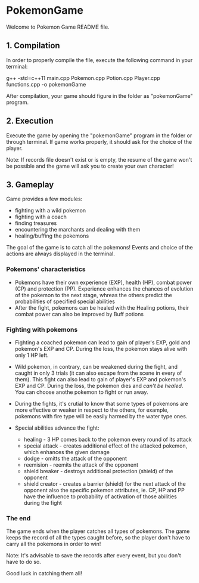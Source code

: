 # PokemonGame
Welcome to Pokemon Game README file.

## 1. Compilation
In order to properly compile the file, execute the following command in your terminal:

g++ -std=c++11 main.cpp Pokemon.cpp Potion.cpp Player.cpp functions.cpp -o pokemonGame

After compilation, your game should figure in the folder as "pokemonGame" program.

## 2. Execution
Execute the game by opening the "pokemonGame" program in the folder or through terminal.
If game works properly, it should ask for the choice of the player.

Note: If records file doesn't exist or is empty, the resume of the game won't be possible and the game will ask you to create your own character!

## 3. Gameplay
Game provides a few modules:

- fighting with a wild pokemon
- fighting with a coach
- finding treasures
- encountering the marchants and dealing with them
- healing/buffing the pokemons

The goal of the game is to catch all the pokemons!
Events and choice of the actions are always displayed in the terminal.

### Pokemons' characteristics
- Pokemons have their own experience (EXP), health (HP), combat power (CP) and protection (PP). Experience enhances the chances of evolution of the pokemon to the next stage, whreas the others predict the probabilities of specified special abilities
- After the fight, pokemons can be healed with the Healing potions, their combat power can also be improved by Buff potions

### Fighting with pokemons
- Fighting a coached pokemon can lead to gain of player's EXP, gold and pokemon's EXP and CP. During the loss, the pokemon stays alive with only 1 HP left.
- Wild pokemon, in contrary, can be weakened during the fight, and caught in only 3 trials (it can also escape from the scene in every of them). This fight can also lead to gain of player's EXP and pokemon's EXP and CP. During the loss, the pokemon dies and *can't be healed*. You can choose anothe pokemon to fight or run away.
  
- During the fights, it's crutial to know that some types of pokemons are more effective or weaker in respect to the others, for example, pokemons with fire type will be easily harmed by the water type ones.
- Special abilities advance the fight:
    - healing - 3 HP comes back to the pokemon every round of its attack
    - special attack - creates additional effect of the attacked pokemon, which enhances the given damage
    - dodge - omitts the attack of the opponent
    - reemision - reemits the attack of the opponent
    - shield breaker - destroys additional protection (shield) of the opponent
    - shield creator - creates a barrier (shield) for the next attack of the opponent
  also the specific pokemon attributes, ie. CP, HP and PP have the influence to probability of activation of those abilities during the fight

### The end
The game ends when the player catches all types of pokemons. The game keeps the record of all the types caught before, so the player don't have to carry all the pokemons in order to win!

Note: It's advisable to save the records after every event, but you don't have to do so.

Good luck in catching them all!
